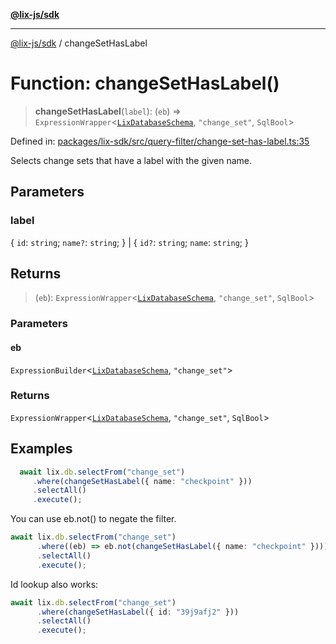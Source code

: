 [**@lix-js/sdk**](../README.md)

***

[@lix-js/sdk](../README.md) / changeSetHasLabel

# Function: changeSetHasLabel()

> **changeSetHasLabel**(`label`): (`eb`) => `ExpressionWrapper`\<[`LixDatabaseSchema`](../type-aliases/LixDatabaseSchema.md), `"change_set"`, `SqlBool`\>

Defined in: [packages/lix-sdk/src/query-filter/change-set-has-label.ts:35](https://github.com/opral/monorepo/blob/affb4c9a3f726a3aa66c498084ff5c7f09d2d503/packages/lix-sdk/src/query-filter/change-set-has-label.ts#L35)

Selects change sets that have a label with the given name.

## Parameters

### label

\{ `id`: `string`; `name?`: `string`; \} | \{ `id?`: `string`; `name`: `string`; \}

## Returns

> (`eb`): `ExpressionWrapper`\<[`LixDatabaseSchema`](../type-aliases/LixDatabaseSchema.md), `"change_set"`, `SqlBool`\>

### Parameters

#### eb

`ExpressionBuilder`\<[`LixDatabaseSchema`](../type-aliases/LixDatabaseSchema.md), `"change_set"`\>

### Returns

`ExpressionWrapper`\<[`LixDatabaseSchema`](../type-aliases/LixDatabaseSchema.md), `"change_set"`, `SqlBool`\>

## Examples

```ts
  await lix.db.selectFrom("change_set")
     .where(changeSetHasLabel({ name: "checkpoint" }))
     .selectAll()
     .execute();
  ```

You can use eb.not() to negate the filter.

  ```ts
  await lix.db.selectFrom("change_set")
		.where((eb) => eb.not(changeSetHasLabel({ name: "checkpoint" })))
		.selectAll()
		.execute();
  ```

Id lookup also works:

  ```ts
  await lix.db.selectFrom("change_set")
		.where(changeSetHasLabel({ id: "39j9afj2" }))
		.selectAll()
		.execute();
  ```
